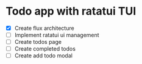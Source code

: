 # Todo app with ratatui TUI

- [x] Create flux architecture
- [ ] Implement ratatui ui management
- [ ] Create todos page
- [ ] Create completed todos
- [ ] Create add todo modal

